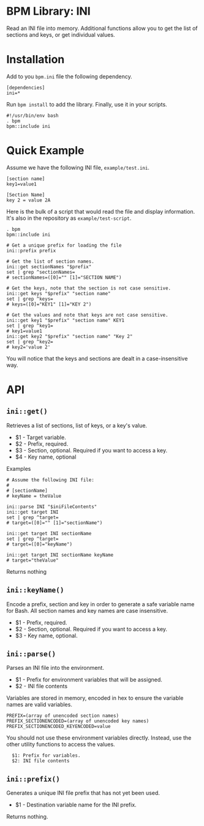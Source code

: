 BPM Library: INI
================

Read an INI file into memory. Additional functions allow you to get the list of sections and keys, or get individual values.


Installation
============

Add to you `bpm.ini` file the following dependency.

    [dependencies]
    ini=*

Run `bpm install` to add the library. Finally, use it in your scripts.

    #!/usr/bin/env bash
    . bpm
    bpm::include ini


Quick Example
=============

Assume we have the following INI file, `example/test.ini`.

    [section name]
    key1=value1

    [Section Name]
    key 2 = value 2A

Here is the bulk of a script that would read the file and display information. It's also in the repository as `example/test-script`.

    . bpm
    bpm::include ini

    # Get a unique prefix for loading the file
    ini::prefix prefix

    # Get the list of section names.
    ini::get sectionNames "$prefix"
    set | grep ^sectionNames=
    # sectionNames=([0]="" [1]="SECTION NAME")

    # Get the keys, note that the section is not case sensitive.
    ini::get keys "$prefix" "section name"
    set | grep ^keys=
    # keys=([0]="KEY1" [1]="KEY 2")

    # Get the values and note that keys are not case sensitive.
    ini::get key1 "$prefix" "section name" KEY1
    set | grep ^key1=
    # key1=value1
    ini::get key2 "$prefix" "section name" "Key 2"
    set | grep ^key2=
    # key2='value 2'

You will notice that the keys and sections are dealt in a case-insensitive way.


API
===

[//]: # (AUTOGENERATED FROM libini - START)

`ini::get()`
------------

Retrieves a list of sections, list of keys, or a key's value.

* $1 - Target variable.
* $2 - Prefix, required.
* $3 - Section, optional. Required if you want to access a key.
* $4 - Key name, optional

Examples

    # Assume the following INI file:
    #
    # [sectionName]
    # keyName = theValue

    ini::parse INI "$iniFileContents"
    ini::get target INI
    set | grep ^target=
    # target=([0]="" [1]="sectionName")

    ini::get target INI sectionName
    set | grep ^target=
    # target=([0]="keyName")

    ini::get target INI sectionName keyName
    # target="theValue"

Returns nothing


`ini::keyName()`
----------------

Encode a prefix, section and key in order to generate a safe variable name for Bash. All section names and key names are case insensitive.

* $1 - Prefix, required.
* $2 - Section, optional. Required if you want to access a key.
* $3 - Key name, optional.


`ini::parse()`
--------------

Parses an INI file into the environment.

* $1 - Prefix for environment variables that will be assigned.
* $2 - INI file contents

Variables are stored in memory, encoded in hex to ensure the variable names are valid variables.

    PREFIX=(array of unencoded section names)
    PREFIX_SECTIONENCODED=(array of unencoded key names)
    PREFIX_SECTIONENCODED_KEYENCODED=value

You should not use these environment variables directly. Instead, use the other utility functions to access the values.

      $1: Prefix for variables.
      $2: INI file contents


`ini::prefix()`
---------------

Generates a unique INI file prefix that has not yet been used.

* $1 - Destination variable name for the INI prefix.

Returns nothing.

[//]: # (AUTOGENERATED FROM libini - END)
